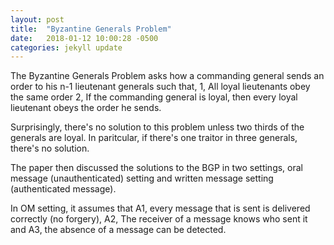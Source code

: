 ```yaml
---
layout: post
title:  "Byzantine Generals Problem"
date:   2018-01-12 10:00:28 -0500
categories: jekyll update
---
```


The Byzantine Generals Problem asks how a commanding general sends an order to his n-1 lieutenant generals such that,
1, All loyal lieutenants obey the same order
2, If the commanding general is loyal, then every loyal lieutenant obeys the order he sends.

Surprisingly, there's no solution to this problem unless two thirds of the generals are loyal. In paritcular, if there's one traitor in three generals, there's no solution.

The paper then discussed the solutions to the BGP in two settings, oral message (unauthenticated) setting and written message setting (authenticated message). 

In OM setting, it assumes that A1, every message that is sent is delivered correctly (no forgery), A2, The receiver of a message knows who sent it and A3, the absence of a message can be detected.
